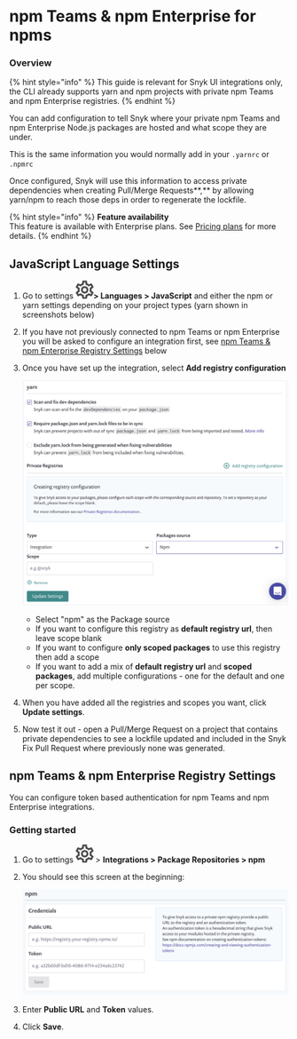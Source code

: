 # npm Teams & npm Enterprise for npms

### **Overview**

{% hint style="info" %}
This guide is relevant for Snyk UI integrations only, the CLI already supports yarn and npm projects with private npm Teams and npm Enterprise registries.
{% endhint %}

You can add configuration to tell Snyk where your private npm Teams and npm Enterprise Node.js packages are hosted and what scope they are under.

This is the same information you would normally add in your `.yarnrc` or `.npmrc`

Once configured, Snyk will use this information to access private dependencies when creating Pull/Merge Requests**,** by allowing yarn/npm to reach those deps in order to regenerate the lockfile.

{% hint style="info" %}
**Feature availability**  
This feature is available with Enterprise plans. See [Pricing plans](https://snyk.io/plans/) for more details.
{% endhint %}

## JavaScript Language Settings

1. Go to settings ![cog\_icon.png](../../.gitbook/assets/cog_icon.png)**&gt; Languages &gt; JavaScript** and either the npm or yarn settings depending on your project types \(yarn shown in screenshots below\)
2. If you have not previously connected to npm Teams or npm Enterprise you will be asked to configure an integration first, see [npm Teams & npm Enterprise Registry Settings](npm-teams-and-npm-enterprise-for-npms.md) below
3. Once you have set up the integration, select **Add registry configuration**  

   ![](../../.gitbook/assets/image%20%2834%29.png)

   * Select "npm" as the Package source
   * If you want to configure this registry as **default registry url**, then leave scope blank
   * If you want to configure **only scoped packages** to use this registry then add a scope
   * If you want to add a mix of **default registry url** and **scoped packages**, add multiple configurations - one for the default and one per scope.

4. When you have added all the registries and scopes you want, click **Update settings**.
5. Now test it out - open a Pull/Merge Request on a project that contains private dependencies to see a lockfile updated and included in the Snyk Fix Pull Request where previously none was generated.

## npm Teams & npm Enterprise Registry Settings <a id="h_bab29371-80cb-4e6e-ad3b-e930b24700b1"></a>

You can configure token based authentication for npm Teams and npm Enterprise integrations.

### Getting started

1. Go to settings ![cog\_icon.png](../../.gitbook/assets/cog_icon.png) &gt; **Integrations &gt; Package Repositories &gt; npm**
2. You should see this screen at the beginning:

   ![](../../.gitbook/assets/image%20%2835%29.png)

3. Enter **Public URL** and **Token** values.
4. Click **Save**.

